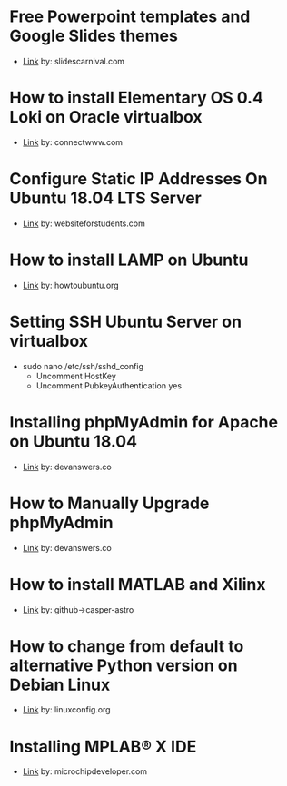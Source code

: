 Free Powerpoint templates and Google Slides themes
==================================================
  - <a href="https://www.slidescarnival.com/">Link</a> by: slidescarnival.com

How to install Elementary OS 0.4 Loki on Oracle virtualbox
==========================================================
  - <a href="https://connectwww.com/how-to-install-elementary-os-0-4-loki-on-oracle-virtualbox/5011/">Link</a> by: connectwww.com

Configure Static IP Addresses On Ubuntu 18.04 LTS Server
========================================================
  - <a href="https://websiteforstudents.com/configure-static-ip-addresses-on-ubuntu-18-04-beta/">Link</a> by: websiteforstudents.com

How to install LAMP on Ubuntu
=============================
  - <a href="https://howtoubuntu.org/how-to-install-lamp-on-ubuntu">Link</a> by: howtoubuntu.org

Setting SSH Ubuntu Server on virtualbox
=======================================
  - sudo nano /etc/ssh/sshd_config
    - Uncomment HostKey
    - Uncomment PubkeyAuthentication yes
    
Installing phpMyAdmin for Apache on Ubuntu 18.04
================================================
  - <a href="https://devanswers.co/installing-phpmyadmin-apache-ubuntu-18-04/">Link</a> by: devanswers.co

How to Manually Upgrade phpMyAdmin
==================================
  - <a href="https://devanswers.co/manually-upgrade-phpmyadmin/">Link</a> by: devanswers.co

How to install MATLAB and Xilinx
================================
- <a href="https://github.com/casper-astro/mlib_devel/wiki/How-to-install-Software/">Link</a> by: github->casper-astro

How to change from default to alternative Python version on Debian Linux
========================================================================
- <a href="https://linuxconfig.org/how-to-change-from-default-to-alternative-python-version-on-debian-linux">Link</a> by: linuxconfig.org

Installing MPLAB® X IDE
=======================
- <a href="http://microchipdeveloper.com/mplabx:installation">Link</a> by: microchipdeveloper.com


